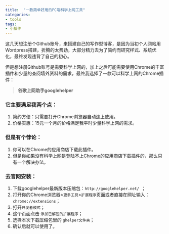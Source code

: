 ```yaml
---
title:  "一款简单好用的PC端科学上网工具"
categories:
- tools
tags:
- 小插件
---
```

这几天想注册个Github账号，来搭建自己的写作型博客，是因为当初个人网站用Wordpress搭建，折腾的太费劲，大部分精力去为了简约而研究样式、系统优化，最终发现违背了自己的初心。

但是想注册Github账号是需要科学上网的，加上之后可能需要使用Chrome的丰富插件和少量的查阅墙外资料的需求，最终我选择了一款可以科学上网的Chrome插件：

> **谷歌上网助手googlehelper**

### 它主要满足我两个点：
1.  简约方便：只需要打开Chrome浏览器自动连上使用。
2.  价格实惠：15元一个月的价格满足我平时少量科学上网的需求。

### 但是有个悖论：
1. 你可以在Chrome的应用商店下载此插件。
2. 但是你如果没有科学上网是登陆不上Chrome的应用商店下载插件的，那么只有一个解决办法。

### 去官网安装：  
1. 下载googlehelper最新版本压缩包：`http://googlehelper.net/ `；  
2. 打开你的Chrome浏览器>`更多工具`>`扩展程序`页面或者直接在网址输入：`chrome://extensions`；
3. 打开`开发者模式`；
4. 这个页面点击 `添加已解压的扩展程序`；
5. 选择本次下载压缩包里的 `ghelper文件夹`；  
6. 确认后就可以使用了。
